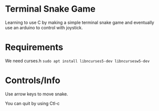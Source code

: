 # Terminal Snake Game
Learning to use C by making a simple terminal snake game and eventually use an arduino to control with joystick.

# Requirements
We need curses.h
```sudo apt install libncurses5-dev libncursesw5-dev```

# Controls/Info
Use arrow keys to move snake.

You can quit by using Ctl-c